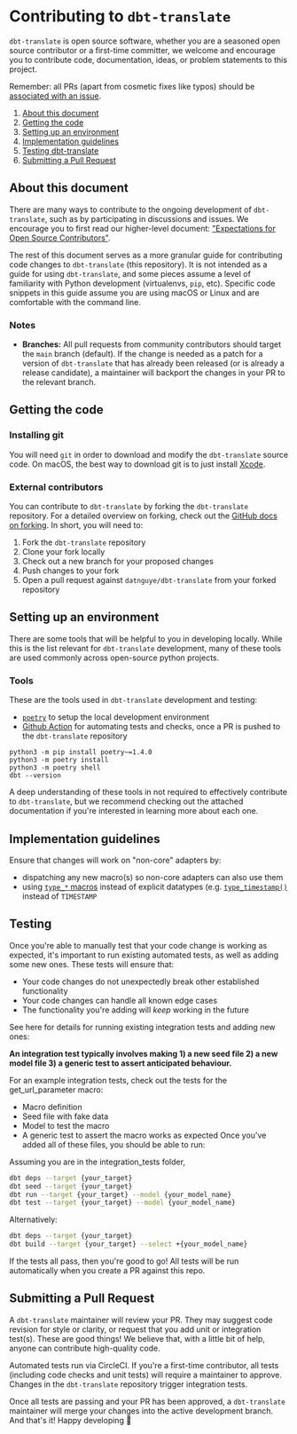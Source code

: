 # Contributing to `dbt-translate`

`dbt-translate` is open source software, whether you are a seasoned open source contributor or a first-time committer, we welcome and encourage you to contribute code, documentation, ideas, or problem statements to this project.

Remember: all PRs (apart from cosmetic fixes like typos) should be [associated with an issue](https://docs.getdbt.com/docs/contributing/oss-expectations#pull-requests).

1. [About this document](#about-this-document)
1. [Getting the code](#getting-the-code)
1. [Setting up an environment](#setting-up-an-environment)
1. [Implementation guidelines](#implementation-guidelines)
1. [Testing dbt-translate](#testing)
1. [Submitting a Pull Request](#submitting-a-pull-request)

## About this document

There are many ways to contribute to the ongoing development of `dbt-translate`, such as by participating in discussions and issues. We encourage you to first read our higher-level document: ["Expectations for Open Source Contributors"](https://docs.getdbt.com/docs/contributing/oss-expectations).

The rest of this document serves as a more granular guide for contributing code changes to `dbt-translate` (this repository). It is not intended as a guide for using `dbt-translate`, and some pieces assume a level of familiarity with Python development (virtualenvs, `pip`, etc). Specific code snippets in this guide assume you are using macOS or Linux and are comfortable with the command line.

### Notes

- **Branches:** All pull requests from community contributors should target the `main` branch (default). If the change is needed as a patch for a version of `dbt-translate` that has already been released (or is already a release candidate), a maintainer will backport the changes in your PR to the relevant branch.

## Getting the code

### Installing git

You will need `git` in order to download and modify the `dbt-translate` source code. On macOS, the best way to download git is to just install [Xcode](https://developer.apple.com/support/xcode/).

### External contributors

You can contribute to `dbt-translate` by forking the `dbt-translate` repository. For a detailed overview on forking, check out the [GitHub docs on forking](https://help.github.com/en/articles/fork-a-repo). In short, you will need to:

1. Fork the `dbt-translate` repository
2. Clone your fork locally
3. Check out a new branch for your proposed changes
4. Push changes to your fork
5. Open a pull request against `datnguye/dbt-translate` from your forked repository

## Setting up an environment

There are some tools that will be helpful to you in developing locally. While this is the list relevant for `dbt-translate` development, many of these tools are used commonly across open-source python projects.

### Tools

These are the tools used in `dbt-translate` development and testing:
- [`poetry`](https://python-poetry.org/docs/) to setup the local development environment
- [Github Action](https://circleci.com/) for automating tests and checks, once a PR is pushed to the `dbt-translate` repository

```
python3 -m pip install poetry~=1.4.0
python3 -m poetry install
python3 -m poetry shell
dbt --version
```

A deep understanding of these tools in not required to effectively contribute to `dbt-translate`, but we recommend checking out the attached documentation if you're interested in learning more about each one.

## Implementation guidelines

Ensure that changes will work on "non-core" adapters by:
- dispatching any new macro(s) so non-core adapters can also use them
- using [`type_*` macros](https://docs.getdbt.com/reference/dbt-jinja-functions/cross-database-macros#data-type-functions) instead of explicit datatypes (e.g. [`type_timestamp()`](https://docs.getdbt.com/reference/dbt-jinja-functions/cross-database-macros#type_timestamp) instead of `TIMESTAMP`

## Testing

Once you're able to manually test that your code change is working as expected, it's important to run existing automated tests, as well as adding some new ones. These tests will ensure that:
- Your code changes do not unexpectedly break other established functionality
- Your code changes can handle all known edge cases
- The functionality you're adding will _keep_ working in the future

See here for details for running existing integration tests and adding new ones:

**An integration test typically involves making 1) a new seed file 2) a new model file 3) a generic test to assert anticipated behaviour.**

For an example integration tests, check out the tests for the get_url_parameter macro:
- Macro definition
- Seed file with fake data
- Model to test the macro
- A generic test to assert the macro works as expected
Once you've added all of these files, you should be able to run:

Assuming you are in the integration_tests folder,
```bash
dbt deps --target {your_target}
dbt seed --target {your_target}
dbt run --target {your_target} --model {your_model_name}
dbt test --target {your_target} --model {your_model_name}
```
Alternatively:
```bash
dbt deps --target {your_target}
dbt build --target {your_target} --select +{your_model_name}
```
If the tests all pass, then you're good to go! All tests will be run automatically when you create a PR against this repo.


## Submitting a Pull Request

A `dbt-translate` maintainer will review your PR. They may suggest code revision for style or clarity, or request that you add unit or integration test(s). These are good things! We believe that, with a little bit of help, anyone can contribute high-quality code.

Automated tests run via CircleCI. If you're a first-time contributor, all tests (including code checks and unit tests) will require a maintainer to approve. Changes in the `dbt-translate` repository trigger integration tests.

Once all tests are passing and your PR has been approved, a `dbt-translate` maintainer will merge your changes into the active development branch. And that's it! Happy developing :tada: